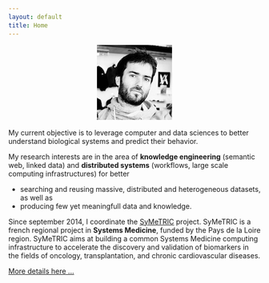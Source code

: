 ```yaml
---
layout: default
title: Home
---
```


<p align="center">
<img src="public/media/profile-150.jpg">
</p>

My current objective is to leverage computer and data sciences to better understand biological systems and predict their behavior. 

My research interests are in the area of **knowledge engineering** (semantic web, linked data) and **distributed systems** (workflows, large scale computing infrastructures) for better 
 - searching and reusing massive, distributed and heterogeneous datasets, as well as 
 - producing few yet meaningfull data and knowledge. 

Since september 2014, I coordinate the [SyMeTRIC](http://symetric.univ-nantes.fr) project. SyMeTRIC is a french regional project in **Systems Medicine**, funded by the Pays de la Loire region. SyMeTRIC aims at building a common Systems Medicine computing infrastructure to accelerate the discovery and validation of biomarkers in the fields of oncology, transplantation, and chronic cardiovascular diseases.

[More details here ...](about)
